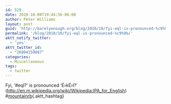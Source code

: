 ```yaml
---
id: 529
date: 2010-10-08T19:44:56-06:00
author: Peter Williams
layout: post
guid: 'http://barelyenough.org/blog/2010/10/fyi-eql-is-pronounced-%c9%9b/'
permalink: '/blog/2010/10/fyi-eql-is-pronounced-%c9%9b/'
aktt_notify_twitter:
  - 'yes'
aktt_twitter_id:
  - "26804159887"
categories:
  - Miscellaneous
tags:
  - twitter
---
```

Fyi, &#8216;#eql?&#8217; is pronounced &#8216;É›kÉ›l?&#8217; (<a href='http://en.m.wikipedia.org/wiki/Wikipedia:IPA_for_English' rel='nofollow'>http://en.m.wikipedia.org/wiki/Wikipedia:IPA_for_English</a>) #[mountainrb](http://search.twitter.com/search?q=%23mountainrb){.aktt_hashtag}